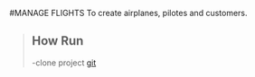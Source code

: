 #MANAGE FLIGHTS
To create airplanes, pilotes and customers.

>## How Run
> -clone project [git](https://youtube.com) 